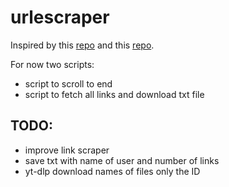 # urlescraper

Inspired by this [repo](https://github.com/Dinoosauro/node-tiktok-to-ytdlp/tree/main) and this [repo](https://github.com/Dinoosauro/tiktok-to-ytdlp).

For now two scripts:
- script to scroll to end
- script to fetch all links and download txt file

## TODO:
- improve link scraper
- save txt with name of user and number of links
- yt-dlp download names of files only the ID
